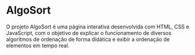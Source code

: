 # AlgoSort
O projeto AlgoSort é uma página interativa desenvolvida com HTML, CSS e JavaScript, com o objetivo de explicar o funcionamento de diversos algoritmos de ordenação de forma didática e exibir a ordenação de elementos em tempo real. 
